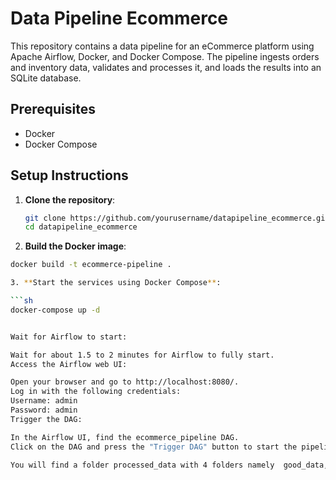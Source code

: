 # Data Pipeline Ecommerce

This repository contains a data pipeline for an eCommerce platform using Apache Airflow, Docker, and Docker Compose. The pipeline ingests orders and inventory data, validates and processes it, and loads the results into an SQLite database.


## Prerequisites

- Docker
- Docker Compose

## Setup Instructions

1. **Clone the repository**:

   ```sh
   git clone https://github.com/yourusername/datapipeline_ecommerce.git
   cd datapipeline_ecommerce


2. **Build the Docker image**:

```sh
docker build -t ecommerce-pipeline .

3. **Start the services using Docker Compose**:

```sh
docker-compose up -d


Wait for Airflow to start:

Wait for about 1.5 to 2 minutes for Airflow to fully start.
Access the Airflow web UI:

Open your browser and go to http://localhost:8080/.
Log in with the following credentials:
Username: admin
Password: admin
Trigger the DAG:

In the Airflow UI, find the ecommerce_pipeline DAG.
Click on the DAG and press the "Trigger DAG" button to start the pipeline.

You will find a folder processed_data with 4 folders namely  good_data, bad_data, combined_data and reports

